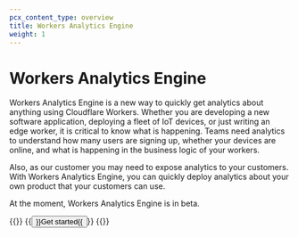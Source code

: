 ```yaml
---
pcx_content_type: overview
title: Workers Analytics Engine
weight: 1
---
```


# Workers Analytics Engine

Workers Analytics Engine is a new way to quickly get analytics about anything using Cloudflare Workers. Whether you are developing a new software application, deploying a fleet of IoT devices, or just writing an edge worker, it is critical to know what is happening. Teams need analytics to understand how many users are signing up, whether your devices are online, and what is happening in the business logic of your workers.

Also, as our customer you may need to expose analytics to your customers. With Workers Analytics Engine, you can quickly deploy analytics about your own product that your customers can use.

At the moment, Workers Analytics Engine is in beta.

{{<button-group>}}
{{<button type="primary" href="/analytics/analytics-engine/get-started/">}}Get started{{</button>}}
{{</button-group>}}
